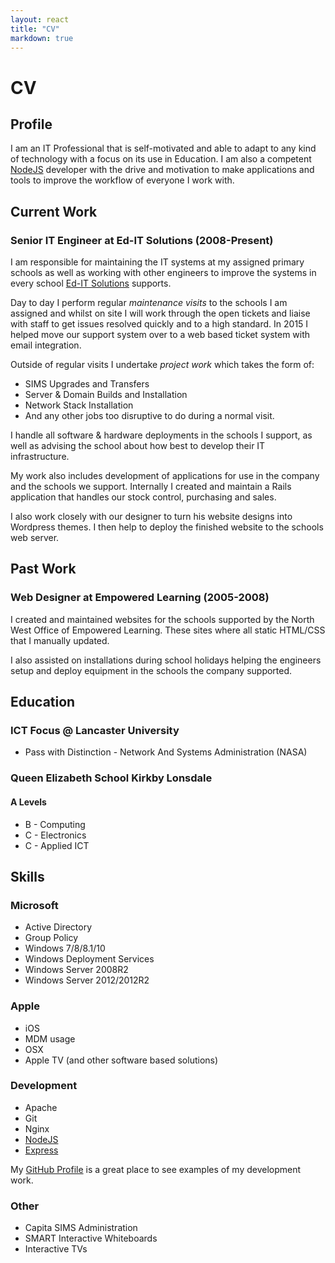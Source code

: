```yaml
---
layout: react
title: "CV"
markdown: true
---
```


# CV

## Profile

I am an IT Professional that is self-motivated and able to adapt to any kind of technology with a focus on its use in Education. I am also a competent [NodeJS] developer with the drive and motivation to make applications and tools to improve the workflow of everyone I work with.

## Current Work

### Senior IT Engineer at Ed-IT Solutions (2008-Present)

I am responsible for maintaining the IT systems at my assigned primary schools as well as working with other engineers to improve the systems in every school [Ed-IT Solutions] supports.

Day to day I perform regular _maintenance visits_ to the schools I am assigned and whilst on site I will work through the open tickets and liaise with staff to get issues resolved quickly and to a high standard. In 2015 I helped move our support system over to a web based ticket system with email integration.

Outside of regular visits I undertake _project work_ which takes the form of:

  - SIMS Upgrades and Transfers
  - Server & Domain Builds and Installation
  - Network Stack Installation
  - And any other jobs too disruptive to do during a normal visit.

I handle all software & hardware deployments in the schools I support, as well as advising the school about how best to develop their IT infrastructure.

My work also includes development of applications for use in the company and the schools we support. Internally I created and maintain a Rails application that handles our stock control, purchasing and sales.

I also work closely with our designer to turn his website designs into Wordpress themes. I then help to deploy the finished website to the schools web server.

## Past Work

### Web Designer at Empowered Learning (2005-2008)

I created and maintained websites for the schools supported by the North West Office of Empowered Learning. These sites where all static HTML/CSS that I manually updated.

I also assisted on installations during school holidays helping the engineers setup and deploy equipment in the schools the company supported.

## Education

### ICT Focus @ Lancaster University

 - Pass with Distinction - Network And Systems Administration (NASA)

### Queen Elizabeth School Kirkby Lonsdale

#### A Levels

 - B - Computing
 - C - Electronics
 - C - Applied ICT

## Skills

### Microsoft

 - Active Directory
 - Group Policy
 - Windows 7/8/8.1/10
 - Windows Deployment Services
 - Windows Server 2008R2
 - Windows Server 2012/2012R2

### Apple

 - iOS
 - MDM usage
 - OSX
 - Apple TV (and other software based solutions)

### Development

 - Apache
 - Git
 - Nginx
 - [NodeJS]
 - [Express]

 My [GitHub Profile] is a great place to see examples of my development work.

### Other

 - Capita SIMS Administration
 - SMART Interactive Whiteboards
 - Interactive TVs

[Ed-IT Solutions]: http://www.ed-itsolutions.com
[Rails]: http://www.rubyonrails.org
[Ruby]: http://www.ruby-lang.org
[Mina]: http://nadarei.co/mina/
[NodeJS]: https://nodejs.org/
[Express]: http://expressjs.com/
[GitHub Profile]: http://www.github.com/Arcath
[Atom]: http://atom.io
